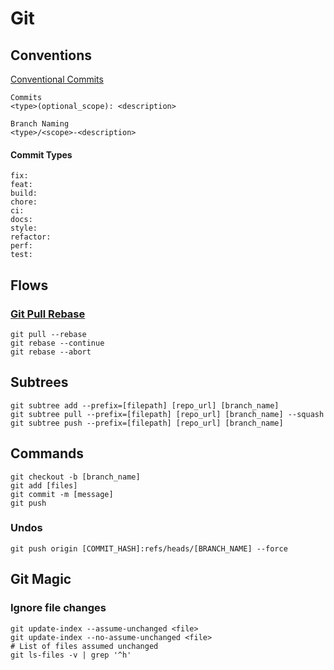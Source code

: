 # Git

## Conventions

[Conventional Commits](https://www.conventionalcommits.org/en/v1.0.0/#summary)

```
Commits
<type>(optional_scope): <description>

Branch Naming
<type>/<scope>-<description>
```

#### Commit Types

```
fix:
feat:
build:
chore:
ci:
docs:
style:
refactor:
perf:
test:

```

## Flows

### [Git Pull Rebase](https://www.youtube.com/watch?v=xN1-2p06Urc&list=WL&index=29)

```
git pull --rebase
git rebase --continue
git rebase --abort
```

## Subtrees

```
git subtree add --prefix=[filepath] [repo_url] [branch_name]
git subtree pull --prefix=[filepath] [repo_url] [branch_name] --squash
git subtree push --prefix=[filepath] [repo_url] [branch_name]
```

## Commands

```
git checkout -b [branch_name]
git add [files]
git commit -m [message]
git push
```

### Undos

```
git push origin [COMMIT_HASH]:refs/heads/[BRANCH_NAME] --force
```

## Git Magic

### Ignore file changes

```
git update-index --assume-unchanged <file>
git update-index --no-assume-unchanged <file>
# List of files assumed unchanged
git ls-files -v | grep '^h'
```
